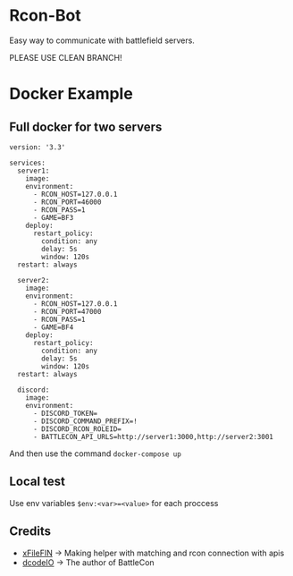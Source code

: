 # Rcon-Bot
Easy way to communicate with battlefield servers.

PLEASE USE CLEAN BRANCH!

# Docker Example

## Full docker for two servers
```
version: '3.3'

services:
  server1:
    image: 
    environment:
      - RCON_HOST=127.0.0.1
      - RCON_PORT=46000
      - RCON_PASS=1
      - GAME=BF3
    deploy:
      restart_policy:
        condition: any
        delay: 5s
        window: 120s
  restart: always

  server2:
    image: 
    environment:
      - RCON_HOST=127.0.0.1
      - RCON_PORT=47000
      - RCON_PASS=1
      - GAME=BF4
    deploy:
      restart_policy:
        condition: any
        delay: 5s
        window: 120s
  restart: always

  discord:
    image: 
    environment: 
      - DISCORD_TOKEN=
      - DISCORD_COMMAND_PREFIX=!
      - DISCORD_RCON_ROLEID=
      - BATTLECON_API_URLS=http://server1:3000,http://server2:3001
```

And then use the command `docker-compose up`

## Local test
Use env variables ``$env:<var>=<value>`` for each proccess

## Credits 
- [xFileFIN](https://github.com/Razer2015) -> Making helper with matching and rcon connection with apis
- [dcodeIO](https://github.com/dcodeIO) -> The author of BattleCon
